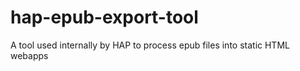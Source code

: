 # hap-epub-export-tool
A tool used internally by HAP to process epub files into static HTML webapps
